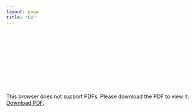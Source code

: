 ```yaml
---
layout: page
title: "CV"
---
```


<object data="https://purvaash.github.io/assets/files/Purvaash_CV_02.pdf" type="application/pdf" width="700px" height="700px">
    <embed src="http://yoursite.com/the.pdf">
        <p>This browser does not support PDFs. Please download the PDF to view it: <a href="https://purvaash.github.io/assets/files/Purvaash_CV_02.pdf">Download PDF</a>.</p>
    </embed>
</object>